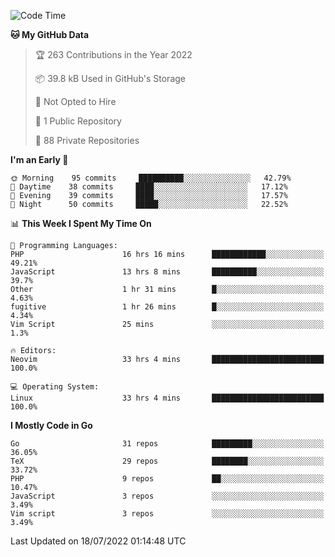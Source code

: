 
<!--START_SECTION:waka-->
![Code Time](http://img.shields.io/badge/Code%20Time-0%20secs-blue)

**🐱 My GitHub Data** 

> 🏆 263 Contributions in the Year 2022
 > 
> 📦 39.8 kB Used in GitHub's Storage 
 > 
> 🚫 Not Opted to Hire
 > 
> 📜 1 Public Repository 
 > 
> 🔑 88 Private Repositories  
 > 
**I'm an Early 🐤** 

```text
🌞 Morning    95 commits     ██████████░░░░░░░░░░░░░░░   42.79% 
🌆 Daytime    38 commits     ████░░░░░░░░░░░░░░░░░░░░░   17.12% 
🌃 Evening    39 commits     ████░░░░░░░░░░░░░░░░░░░░░   17.57% 
🌙 Night      50 commits     █████░░░░░░░░░░░░░░░░░░░░   22.52%

```


📊 **This Week I Spent My Time On** 

```text
💬 Programming Languages: 
PHP                      16 hrs 16 mins      ████████████░░░░░░░░░░░░░   49.21% 
JavaScript               13 hrs 8 mins       ██████████░░░░░░░░░░░░░░░   39.7% 
Other                    1 hr 31 mins        █░░░░░░░░░░░░░░░░░░░░░░░░   4.63% 
fugitive                 1 hr 26 mins        █░░░░░░░░░░░░░░░░░░░░░░░░   4.34% 
Vim Script               25 mins             ░░░░░░░░░░░░░░░░░░░░░░░░░   1.3%

🔥 Editors: 
Neovim                   33 hrs 4 mins       █████████████████████████   100.0%

💻 Operating System: 
Linux                    33 hrs 4 mins       █████████████████████████   100.0%

```

**I Mostly Code in Go** 

```text
Go                       31 repos            █████████░░░░░░░░░░░░░░░░   36.05% 
TeX                      29 repos            ████████░░░░░░░░░░░░░░░░░   33.72% 
PHP                      9 repos             ██░░░░░░░░░░░░░░░░░░░░░░░   10.47% 
JavaScript               3 repos             ░░░░░░░░░░░░░░░░░░░░░░░░░   3.49% 
Vim script               3 repos             ░░░░░░░░░░░░░░░░░░░░░░░░░   3.49%

```



 Last Updated on 18/07/2022 01:14:48 UTC
<!--END_SECTION:waka-->
